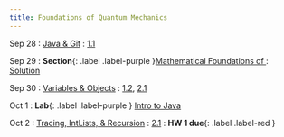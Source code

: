 ```yaml
---
title: Foundations of Quantum Mechanics
---
```


Sep 28
: [Java & Git](#)
  : [1.1](#)

Sep 29
: **Section**{: .label .label-purple }[Mathematical Foundations of ](#)
  : [Solution](#)

Sep 30
: [Variables & Objects](#)
  : [1.2](#), [2.1](#)

Oct 1
: **Lab**{: .label .label-purple } [Intro to Java](#)

Oct 2
: [Tracing, IntLists, & Recursion](#)
  : [2.1](#)
: **HW 1 due**{: .label .label-red }
